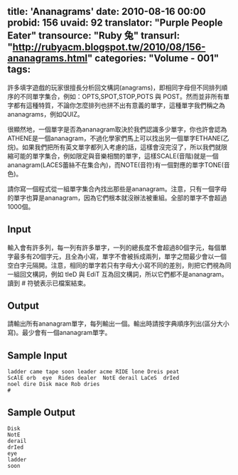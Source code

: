 title: 'Ananagrams'
date: 2010-08-16 00:00
probid: 156
uvaid: 92
translator: "Purple People Eater"
transource: "Ruby 兔"
transurl: "http://rubyacm.blogspot.tw/2010/08/156-ananagrams.html"
categories: "Volume - 001"
tags:
---

許多填字遊戲的玩家很擅長分析回文構詞(anagrams)，即相同字母但不同排列順序的不同單字集合，例如：OPTS,SPOT,STOP,POTS 與 POST。然而並非所有單字都有這種特質，不論你怎麼排列也拼不出有意義的單字，這種單字我們稱之為ananagrams，例如QUIZ。

很顯然地，一個單字是否為ananagram取決於我們認識多少單字，你也許會認為ATHENE是一個ananagram，不過化學家們馬上可以找出另一個單字ETHANE(乙烷)。如果我們把所有英文單字都列入考慮的話，這樣會沒完沒了，所以我們就限縮可能的單字集合，例如限定與音樂相關的單字，這樣SCALE(音階)就是一個ananagram(LACES蕾絲不在集合內)，而NOTE(音符)有一個對應的單字TONE(音色)。

請你寫一個程式從一組單字集合內找出那些是ananagram。注意，只有一個字母的單字也算是ananagram，因為它們根本就沒辦法被重組。全部的單字不會超過1000個。

<!-- more -->

## Input ##

輸入會有許多列，每一列有許多單字，一列的總長度不會超過80個字元，每個單字最多有20個字元，且全為小寫，單字不會被拆成兩列，單字之間最少會以一個空白字元隔開。注意，相同的單字若只有字母大小寫不同的差別，則把它們視為同一組回文構詞，例如 tIeD 與 EdiT 互為回文構詞，所以它們都不是ananagram。讀到 # 符號表示已檔案結束。

## Output ##

請輸出所有ananagram單字，每列輸出一個。輸出時請按字典順序列出(區分大小寫)。最少會有一個ananagram單字。

## Sample Input ##

	ladder came tape soon leader acme RIDE lone Dreis peat
	ScAlE orb  eye  Rides dealer  NotE derail LaCeS  drIed
	noel dire Disk mace Rob dries
	#

## Sample Output ##

	Disk
	NotE
	derail
	drIed
	eye
	ladder
	soon
